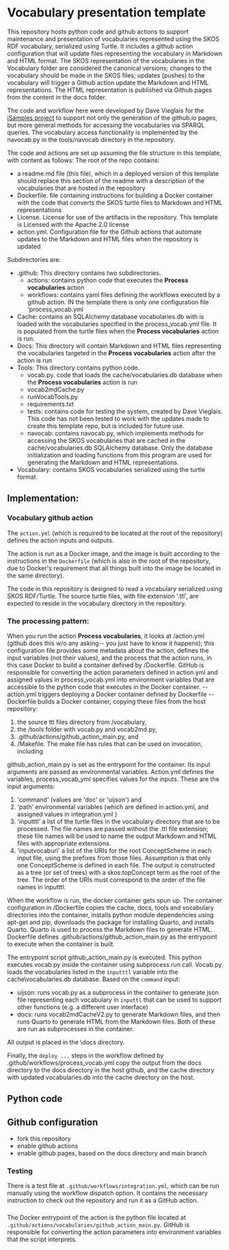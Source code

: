 #  Vocabulary presentation template

This repository hosts python code and github actions to support maintenance and presentation of vocabularies represented using the SKOS RDF vocabulary, serialized using Turtle. It includes a github action configuration that will update files representing the vocabulary in Markdown and HTML format. The SKOS representation of the vocabularies in the Vocabulary folder are considered the canonical versions; changes to the vocabulary should be made in the SKOS files; updates (pushes) to the vocabulary will trigger a Github action update the Markdown and HTML representations. The HTML representation is published via Github pages from the content in the docs folder.

The code and workflow here were developed by Dave Vieglais for the [iSamples project](https://isamplesorg.github.io/) to support not only the generation of the github.io pages, but more general methods for accessing the vocabularies via SPARQL queries. The vocabulary access functionality is implemented by the navocab.py in the tools/navocab directory in the repository.   

The code and actions are set up assuming the file structure in this template, with content as follows:
The root of the repo contains:
- a readme.md file (this file), which in a deployed version of this template should replace this section of the readme with a description of the vocabularies that are hosted in the repository
- Dockerfile. file containing instructions for building a Docker container with the code that converts the SKOS turtle files to Markdown and HTML representations
- License. License for use of the artifacts in the repository. This template is Licensed with the Apache 2.0 license
- action.yml. Configuration file for the Github actions that automate updates to the Markdown and HTML files when the repository is updated
  
Subdirectories are:
- .github: This directory contains two subdirectories.
  - actions: contains python code that executes the  **Process vocabularies** action
  - workflows: contains yaml files defining the workflows executed by a github action. IN the template there is only one configuration file 'process_vocab.yml
- Cache:  contains an SQLAlchemy database vocabularies.db with is loaded with the vocabularies specified in the process_vocab.yml file. It is populated from the turtle files when the **Process vocabularies** action is run.
- Docs: This directory will contain Markdown and HTML files representing the vocabularies targeted in the **Process vocabularies** action after the action is run
- Tools: This directory contains python code.
  - vocab.py. code that loads the cache/vocabularies.db database when the **Process vocabularies** action is run
  - vocab2mdCache.py
  - runVocabTools.py
  - requirements.txt
  - tests: contains code for testing the system, created by Dave Vieglais. This code has not been tested to work with the updates made to create this template repo, but is included for future use.
  - navocab: contains navocab.py, which implements methods for accessing the SKOS vocabularies that are cached in the cache/vocabularies.db SQLAlchemy database. Only the database initialization and loading functions from this program are used for generating the Markdown and HTML representations. 
- Vocabulary: contains SKOS vocabularies serialized using the turtle format.

## Implementation: 
### Vocabulary github action

The `action.yml` (which is required to be located at the root of the repository) defines the action inputs and outputs.  

The action is run as a Docker image, and the image is built according to the instructions in the `Dockerfile` (which is also in the root of the repository, due to Docker's requirement that all things built into the image be located in the same directory).

The code in this repository is designed to read a vocabulary serialized using SKOS RDF/Turtle. The source turtle files, with file extension '.ttl', are expected to reside in the vocabulary directory in the repository.

### The processing pattern: 

When you run the action **Process vocabularies**, it looks at /action.yml (github does this w/o any asking-- you just have to know it happens); this configuration file provides some metadata about the action, defines the input variables (not their values), and the process that the action runs, in this case Docker to build a container defined by /Dockerfile. GitHub is responsible for converting the action parameters defined in action.yml and  assigned values in process_vocab.yml into environment variables that are accessible to the python code that executes in the Docker container.
-- action.yml triggers deploying a Docker container defined by Dockerfile 
-- Dockerfile builds a Docker container, copying these files from the host repository:
  1) the source ttl files directory from /vocabulary,  
  2) the /tools folder with vocab.py and vocab2md.py,
  3) .github/actions/github_action_main.py, and 
  4) /Makefile. The make file has rules that can be used on invocation, including 

github_action_main.py is set as the entrypoint for the container. Its input arguments are passed as environmental variables. Action.yml defines the variables, process_vocab_yml specifies values for the inputs. These are the input arguments:
  1) 'command' (values are 'doc' or 'uijson') and
  2) 'path' environmental variables (which are defined in action.yml, and assigned values in integration.yml )
  3) 'inputttl' a list of the turtle files in the vocabulary directory that are to be processed. The file names are passed without the .ttl file extension; these file names will be used to name the output Markdown and HTML files with appropriate extensions.
  4) 'inputvocaburi' a list of the URIs for the root ConceptScheme in each input file, using the prefixes from those files. Assumption is that only one ConceptScheme is defined in each file. The output is constructed as a tree (or set of trees) with a skos:topConcept term as the root of the tree. The order of the URIs must correspond to the order of the file names in inputttl.  

When the workflow is run, the docker container gets spun up. The container configuration in /Dockerfile copies the cache, docs, tools and vocabulary directories into the container, installs python module dependencies using apt-get and pip, downloads the package for installing Quarto, and installs Quarto.  Quarto is used to process the Markdown files to generate HTML. Dockerfile defines .github/actions/github_action_main.py as the entrypoint to execute when the container is built. 

The entrypoint script github_action_main.py is executed.  This python executes vocab.py inside the container using subprocess.run call. Vocab.py loads the vocabularies listed in the `inputttl` variable into the cache\vocabularies.db database. Based on the `command` input:
- uijson: runs vocab.py as a subprocess in the container to generate json file representing each vocabulary in `inputtl` that can be used to support other functions (e.g. a different user interface)
- docs: runs vocab2mdCacheV2.py to generate Markdown files, and then runs Quarto to generate HTML from the Markdown files. Both of these are run as subprocesses in the container.

All output is placed in the \docs directory.

Finally, the `deploy ...` steps in the workflow defined by .github/workflows/process_vocab.yml copy the output from the docs directory to the docs directory in the host github, and the cache directory with updated vocabularies.db into the cache directory on the host.
 
## Python code

## Github configuration
- fork this repository
- enable github actions
- enable github pages, based on the docs directory and main branch

### Testing
There is a test file at `.github/workflows/integration.yml`, which can be run manually using the workflow dispatch option.  It contains the necessary instruction to check out the repository and run it as a GitHub action.

### 
The Docker entrypoint of the action is the python file located at `.github/actions/vocabularies/github_action_main.py`.  GitHub is responsible for converting the action parameters into environment variables that the script interprets.

